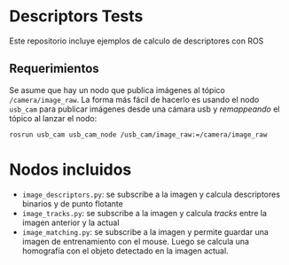 # Descriptors Tests
Este repositorio incluye ejemplos de calculo de descriptores con ROS

## Requerimientos
Se asume que hay un nodo que publica imágenes al tópico `/camera/image_raw`. La forma más fácil de hacerlo es usando el nodo `usb_cam` para publicar imágenes desde una cámara usb y _remappeando_ el tópico al lanzar el nodo:

    rosrun usb_cam usb_cam_node /usb_cam/image_raw:=/camera/image_raw

# Nodos incluidos

- `image_descriptors.py`: se subscribe a la imagen y calcula descriptores binarios y de punto flotante
- `image_tracks.py`: se subscribe a la imagen y calcula _tracks_ entre la imagen anterior y la actual
- `image_matching.py`: se subscribe a la imagen y permite guardar una imagen de entrenamiento con el mouse. Luego se calcula una homografía con el objeto detectado en la imagen actual.


